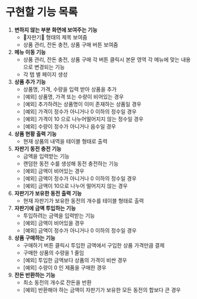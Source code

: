 # 구현할 기능 목록

1. **변하지 않는 부분 화면에 보여주는 기능**
   * 🥤자판기🥤  형태의 제목 보여줌
   * 상품 관리, 잔돈 충전, 상품 구매 버튼 보여줌
2. **메뉴 이동 기능**
   * 상품 관리, 잔돈 충전, 상품 구매 각 버튼 클릭시 본문 영역 각 메뉴에 맞는 내용으로 변경되는 기능
   * 각 탭 별 페이지 생성
3. **상품 추가 기능**
   * 상품명, 가격, 수량을 입력 받아 상품을 추가
   * [예외] 상품명, 가격 또는 수량이 비어있는 경우
   * [예외] 추가하려는 상품명이 이미 존재하는 상품일 경우
   * [예외] 가격이 정수가 아니거나 0 이하의 정수일 경우
   * [예외] 가격이 10 으로 나누어떨어지지 않는 정수일 경우
   * [예외] 수량이 정수가 아니거나 음수일 경우
4. **상품 현황 출력 기능**
   * 현재 상품의 내역을 테이블 형태로 출력
5. **자판기 동전 충전 기능**
   * 금액을 입력받는 기능
   * 랜덤한 동전 수를 생성해 동전 충전하는 기능
   * [예외] 금액이 비어있는 경우
   * [예외] 금액이 정수가 아니거나 0 이하의 정수일 경우
   * [예외] 금액이 10으로 나누어 떨어지지 않는 경우
6. **자판기가 보유한 동전 출력 기능**
   * 현재 자판기가 보유한 동전의 개수를 테이블 형태로 출력
7. **자판기에 금액 투입하는 기능**
   * 투입하려는 금액을 입력받는 기능
   * [예외] 금액이 비어있을 경우
   * [예외] 금액이 정수가 아니거나 0 이하의 정수일 경우
8. **상품 구매하는 기능**
   * 구매하기 버튼 클릭시 투입한 금액에서 구입한 상품 가격만큼 결제
   * 구매한 상품의 수량을 1 줄임
   * [예외] 투입한 금액보다 상품의 가격이 비싼 경우
   * [예외] 수량이 0 인 제품을 구매한 경우
9. **잔돈 반환하는 기능**
   * 최소 동전의 개수로 잔돈을 반환
   * [예외] 반환해야 하는 금액이 자판기가 보유한 모든 동전의 합보다 큰 경우

